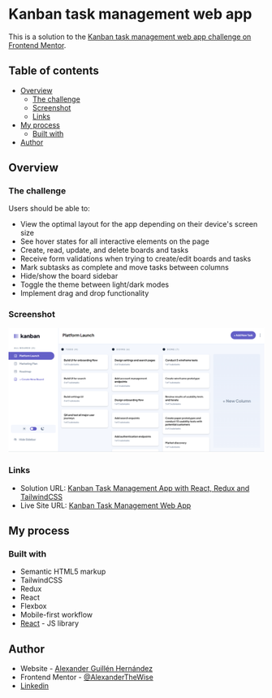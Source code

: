 # Kanban task management web app

This is a solution to the [Kanban task management web app challenge on Frontend Mentor](https://www.frontendmentor.io/challenges/kanban-task-management-web-app-wgQLt-HlbB).

## Table of contents

- [Overview](#overview)
  - [The challenge](#the-challenge)
  - [Screenshot](#screenshot)
  - [Links](#links)
- [My process](#my-process)
  - [Built with](#built-with)
- [Author](#author)

## Overview

### The challenge

Users should be able to:

- View the optimal layout for the app depending on their device's screen size
- See hover states for all interactive elements on the page
- Create, read, update, and delete boards and tasks
- Receive form validations when trying to create/edit boards and tasks
- Mark subtasks as complete and move tasks between columns
- Hide/show the board sidebar
- Toggle the theme between light/dark modes
- Implement drag and drop functionality

### Screenshot

![](./KanbanTaskManagement.png)

### Links

- Solution URL: [Kanban Task Management App with React, Redux and TailwindCSS](https://www.frontendmentor.io/solutions/kanban-task-management-app-with-react-redux-and-tailwindcss-6y6eya9ud4)
- Live Site URL: [Kanban Task Management Web App](https://kanban-mentor.netlify.app/)

## My process

### Built with

- Semantic HTML5 markup
- TailwindCSS
- Redux
- React
- Flexbox
- Mobile-first workflow
- [React](https://reactjs.org/) - JS library

## Author

- Website - [Alexander Guillén Hernández](https://alexanderguillen.netlify.app/)
- Frontend Mentor - [@AlexanderTheWise](https://www.frontendmentor.io/profile/AlexanderTheWise)
- [Linkedin](https://www.linkedin.com/in/alexander-gh)
